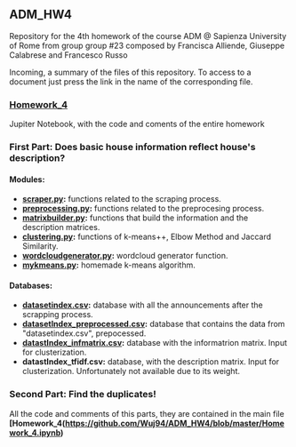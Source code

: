 ## ADM_HW4
Repository for the 4th homework of the course ADM @ Sapienza University of Rome from group group #23 composed by Francisca Alliende, Giuseppe  Calabrese and Francesco Russo  

Incoming, a summary of the files of this repository. To access to a document just press the link in the name of the corresponding file.

### **[Homework_4](https://github.com/Wuj94/ADM_HW4/blob/master/Homework_4.ipynb)**
Jupiter Notebook, with the code and coments of the entire homework

### First Part: Does basic house information reflect house's description?

#### **Modules**:

- **[scraper.py](https://github.com/Wuj94/ADM_HW4/blob/master/scraper.py):** functions related to the scraping process. 
- **[preprocessing.py](https://github.com/Wuj94/ADM_HW4/blob/master/preprocessing.py):** functions related to the preprocesing process.
- **[matrixbuilder.py](https://github.com/Wuj94/ADM_HW4/blob/master/matrixbuilder.py):** functions that build the information and the description matrices. 
- **[clustering.py](https://github.com/Wuj94/ADM_HW4/blob/master/clustering.py):** functions of k-means++, Elbow Method and Jaccard Similarity. 
- **[wordcloudgenerator.py](https://github.com/Wuj94/ADM_HW4/blob/master/wordcloudgenerator.py):** wordcloud generator function. 
- **[mykmeans.py](https://github.com/Wuj94/ADM_HW4/blob/master/mykmeans.py):** homemade k-means algorithm. 
 
#### **Databases:**

- **[datasetindex.csv](https://raw.githubusercontent.com/Wuj94/ADM_HW4/master/datasetIndex.csv):** database with all the announcements after the scrapping process.
- **[datasetIndex_preprocessed.csv](https://github.com/Wuj94/ADM_HW4/blob/master/datasetIndex_preprocessed.csv):** database that contains the data from "datasetindex.csv", prepocessed.
- **[datastIndex_infmatrix.csv](https://github.com/Wuj94/ADM_HW4/blob/master/datastIndex_infmatrix.csv):** database with the informatrion matrix. Input for clusterization. 
- **datastIndex_tfidf.csv:** database, with the description matrix. Input for clusterization. Unfortunately not available due to its weight.

### Second Part: Find the duplicates!

All the code and comments of this parts, they are contained in the main file **[Homework_4(https://github.com/Wuj94/ADM_HW4/blob/master/Homework_4.ipynb)**



